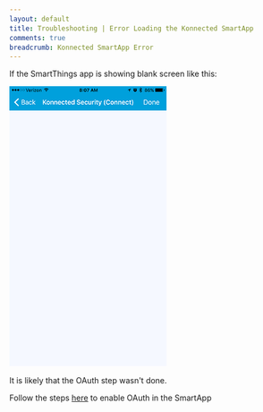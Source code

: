 ```yaml
---
layout: default
title: Troubleshooting | Error Loading the Konnected SmartApp
comments: true
breadcrumb: Konnected SmartApp Error
---
```


If the SmartThings app is showing blank screen like this:

![](/assets/images/Screenshot_20170722-173000.png)

It is likely that the OAuth step wasn't done. 

Follow the steps [here](/security-alarm-system/setup/discovery) to enable OAuth in the SmartApp

